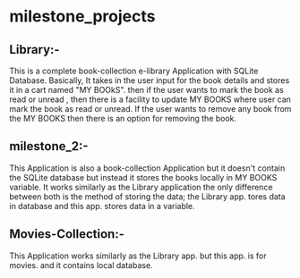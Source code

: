 # milestone_projects
## Library:-
  This is a complete book-collection e-library Application with SQLite Database.
  Basically, It takes in the user input for the book details and stores it in a cart named "MY BOOkS". then if the user wants to mark the book as read or unread , then there is a facility to update MY BOOKS where user can mark the book as read or unread.
  If the user wants to remove any book from the MY BOOKS then there is an option for removing the book.
  
  ## milestone_2:-
  This Application is also a book-collection Application but it doesn't contain the SQLite database but instead it stores the books locally in MY BOOKS variable. 
  It works similarly as the Library application the only difference between both is the method of storing the data; the Library app. tores data in database and this app. stores data in a variable.
  
  ## Movies-Collection:-
  This Application works similarly as the Library app. but this app. is for movies. and it contains local database.
